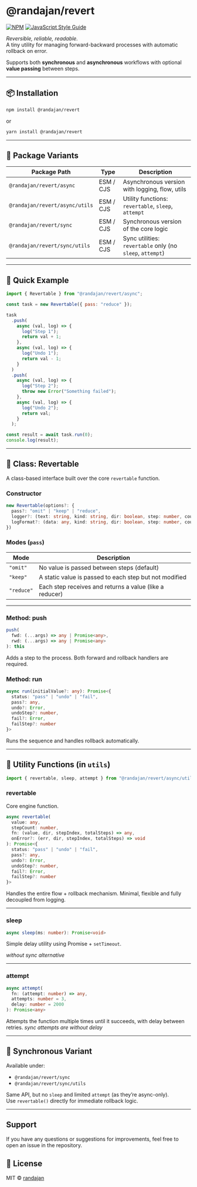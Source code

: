 # @randajan/revert

[![NPM](https://img.shields.io/npm/v/@randajan/revert.svg)](https://www.npmjs.com/package/@randajan/api-kit) [![JavaScript Style Guide](https://img.shields.io/badge/code_style-standard-brightgreen.svg)](https://standardjs.com)

_Reversible, reliable, readable._  
A tiny utility for managing forward-backward processes with automatic rollback on error.

Supports both **synchronous** and **asynchronous** workflows with optional **value passing** between steps.

---

## 📦 Installation

```bash
npm install @randajan/revert
```

or 

```bash
yarn install @randajan/revert
```

---

## 🧭 Package Variants

| Package Path                          | Type         | Description                            |
|--------------------------------------|--------------|----------------------------------------|
| `@randajan/revert/async`         | ESM / CJS    | Asynchronous version with logging, flow, utils |
| `@randajan/revert/async/utils`   | ESM / CJS    | Utility functions: `revertable`, `sleep`, `attempt` |
| `@randajan/revert/sync`          | ESM / CJS    | Synchronous version of the core logic  |
| `@randajan/revert/sync/utils`    | ESM / CJS    | Sync utilities: `revertable` only (no `sleep`, `attempt`) |

---

## 🚀 Quick Example

```js
import { Revertable } from "@randajan/revert/async";

const task = new Revertable({ pass: "reduce" });

task
  .push(
    async (val, log) => {
      log("Step 1");
      return val + 1;
    },
    async (val, log) => {
      log("Undo 1");
      return val - 1;
    }
  )
  .push(
    async (val, log) => {
      log("Step 2");
      throw new Error("Something failed");
    },
    async (val, log) => {
      log("Undo 2");
      return val;
    }
  );

const result = await task.run(0);
console.log(result);
```

---

## 📘 Class: Revertable

A class-based interface built over the core `revertable` function.

### Constructor

```ts
new Revertable(options?: {
  pass?: "omit" | "keep" | "reduce",
  logger?: (text: string, kind: string, dir: boolean, step: number, count: number) => void,
  logFormat?: (data: any, kind: string, dir: boolean, step: number, count: number) => string
})
```

### Modes (`pass`)

| Mode      | Description |
|-----------|-------------|
| `"omit"`  | No value is passed between steps (default) |
| `"keep"`  | A static value is passed to each step but not modified |
| `"reduce"`| Each step receives and returns a value (like a reducer) |

---

### Method: push

```ts
push(
  fwd: (...args) => any | Promise<any>,
  rwd: (...args) => any | Promise<any>
): this
```

Adds a step to the process. Both forward and rollback handlers are required.

### Method: run

```ts
async run(initialValue?: any): Promise<{
  status: "pass" | "undo" | "fail",
  pass?: any,
  undo?: Error,
  undoStep?: number,
  fail?: Error,
  failStep?: number
}>
```

Runs the sequence and handles rollback automatically.

---

## 🧰 Utility Functions (in `utils`)

```js
import { revertable, sleep, attempt } from "@randajan/revert/async/utils";
```

### revertable

Core engine function.

```ts
async revertable(
  value: any,
  stepCount: number,
  fn: (value, dir, stepIndex, totalSteps) => any,
  onError?: (err, dir, stepIndex, totalSteps) => void
): Promise<{
  status: "pass" | "undo" | "fail",
  pass?: any,
  undo?: Error,
  undoStep?: number,
  fail?: Error,
  failStep?: number
}>
```

Handles the entire flow + rollback mechanism. Minimal, flexible and fully decoupled from logging.

---

### sleep

```ts
async sleep(ms: number): Promise<void>
```

Simple delay utility using Promise + `setTimeout`.

_without sync alternative_

---

### attempt

```ts
async attempt(
  fn: (attempt: number) => any,
  attempts: number = 3,
  delay: number = 2000
): Promise<any>
```

Attempts the function multiple times until it succeeds, with delay between retries.
_sync attempts are without delay_

---

## 🧪 Synchronous Variant

Available under:

- `@randajan/revert/sync`
- `@randajan/revert/sync/utils`

Same API, but no `sleep` and limited `attempt` (as they’re async-only).  
Use `revertable()` directly for immediate rollback logic.

---

## Support

If you have any questions or suggestions for improvements, feel free to open an issue in the repository.


## 📄 License

MIT © [randajan](https://github.com/randajan)